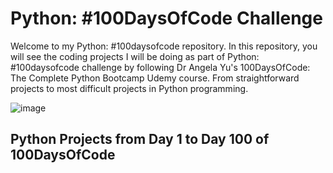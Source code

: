 # Python: #100DaysOfCode Challenge

Welcome to my Python: #100daysofcode repository. In this repository, you will see the coding projects I will be doing as part of Python: #100daysofcode challenge by following Dr Angela Yu's 100DaysOfCode: The Complete Python Bootcamp Udemy course. From straightforward projects to most difficult projects in Python programming. 

![image](https://github.com/keiransystem14/100daysofcode/assets/72732443/a5d01150-b36c-42af-8699-5e2632417201)

## Python Projects from Day 1 to Day 100 of 100DaysOfCode
